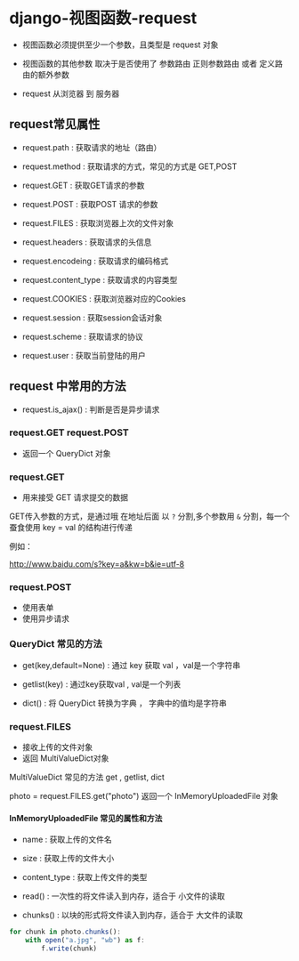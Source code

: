# django-视图函数-request

-  视图函数必须提供至少一个参数，且类型是 request 对象

- 视图函数的其他参数 取决于是否使用了 参数路由 正则参数路由 或者 定义路由的额外参数

- request 从浏览器 到 服务器

## request常见属性

- request.path : 获取请求的地址（路由）
- request.method : 获取请求的方式，常见的方式是 GET,POST
- request.GET : 获取GET请求的参数
- request.POST : 获取POST 请求的参数
- request.FILES : 获取浏览器上次的文件对象
- request.headers : 获取请求的头信息
- request.encodeing : 获取请求的编码格式
- request.content_type : 获取请求的内容类型

- request.COOKIES : 获取浏览器对应的Cookies
- request.session : 获取session会话对象
- request.scheme : 获取请求的协议
- request.user : 获取当前登陆的用户


## request 中常用的方法

- request.is_ajax() : 判断是否是异步请求


### request.GET request.POST

- 返回一个 QueryDict 对象

### request.GET

- 用来接受 GET 请求提交的数据

GET传入参数的方式，是通过哦 在地址后面 以 `?` 分割,多个参数用 `&` 分割，每一个蚕食使用 key = val 的结构进行传递

例如： 

http://www.baidu.com/s?key=a&kw=b&ie=utf-8


### request.POST

- 使用表单
- 使用异步请求


### QueryDict 常见的方法

- get(key,default=None) : 通过 key 获取 val ，val是一个字符串

- getlist(key) : 通过key获取val , val是一个列表

- dict() : 将 QueryDict 转换为字典 ， 字典中的值均是字符串
### request.FILES 

- 接收上传的文件对象
- 返回 MultiValueDict对象

MultiValueDict 常见的方法 get , getlist, dict


photo = request.FILES.get("photo") 返回一个 InMemoryUploadedFile 对象

#### InMemoryUploadedFile 常见的属性和方法

- name : 获取上传的文件名
- size : 获取上传的文件大小
- content_type : 获取上传文件的类型 

- read() : 一次性的将文件读入到内存，适合于 小文件的读取
- chunks() : 以块的形式将文件读入到内存，适合于 大文件的读取 

```js
for chunk in photo.chunks():
	with open("a.jpg", "wb") as f:
		f.write(chunk)
```